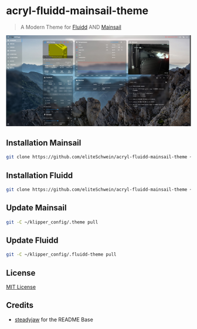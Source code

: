 # acryl-fluidd-mainsail-theme
> A Modern Theme for [Fluidd](https://github.com/fluidd-core/fluidd) AND [Mainsail](https://github.com/mainsail-crew/mainsail)

![Screenshot](./chrome_d7bKenlMi8.jpg)

## Installation Mainsail
```bash
git clone https://github.com/eliteSchwein/acryl-fluidd-mainsail-theme ~/klipper_config/.theme
```

## Installation Fluidd
```bash
git clone https://github.com/eliteSchwein/acryl-fluidd-mainsail-theme ~/klipper_config/.fluidd-theme
```

## Update Mainsail
```bash
git -C ~/klipper_config/.theme pull
```

## Update Fluidd 
```bash
git -C ~/klipper_config/.fluidd-theme pull
```

## License
[MIT License](./LICENSE)

## Credits
* [steadyjaw](https://github.com/steadyjaw) for the README Base 
